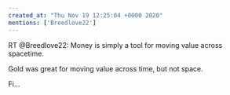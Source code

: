 ```yaml
---
created_at: "Thu Nov 19 12:25:04 +0000 2020"
mentions: ['Breedlove22']
---
```


RT @Breedlove22: Money is simply a tool for moving value across spacetime.

Gold was great for moving value across time, but not space.

Fi…